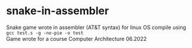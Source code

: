 # snake-in-assembler
Snake game wrote in assembler (AT&amp;T syntax) for linux OS
compile using 
```gcc test.s -g -no-pie -o test```
<br>
Game wrote for a course Computer Architecture 06.2022

